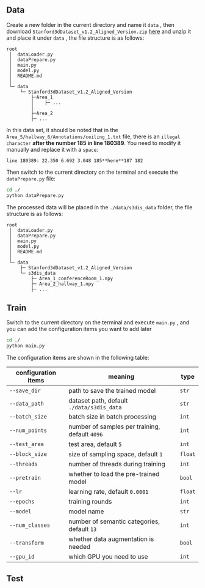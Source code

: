 ## Data

Create a new folder in the current directory and name it `data` , then download `Stanford3dDataset_v1.2_Aligned_Version.zip`  [here](https://goo.gl/forms/4SoGp4KtH1jfRqEj2) and unzip it and place it under `data` , the file structure is as follows:

```
root
 │  dataLoader.py
 │  dataPrepare.py
 │  main.py
 │  model.py
 │  README.md
 │
 └─ data
     └─ Stanford3dDataset_v1.2_Aligned_Version
         ├─Area_1
         │    ├─ ...
         │
         ├─Area_2
         ├─ ...
```



In this data set, it should be noted that in the `Area_5/hallway_6/Annotations/ceiling_1.txt` file, there is an `illegal character` **after the number 185 in line 180389**. You need to modify it manually and replace it with a `space`:

```
line 180389: 22.350 6.692 3.048 185**here**187 182
```



Then switch to the current directory on the terminal and execute the `dataPrepare.py` file:

```bash
cd ./
python dataPrepare.py
```



The processed data will be placed in the `./data/s3dis_data` folder, the file structure is as follows:

```
root
 │  dataLoader.py
 │  dataPrepare.py
 │  main.py
 │  model.py
 │  README.md
 │
 └─ data
     ├─ Stanford3dDataset_v1.2_Aligned_Version
     └─ s3dis_data
         ├─ Area_1_conferenceRoom_1.npy
         ├─ Area_2_hallway_1.npy
         ├─ ...
```



## Train

Switch to the current directory on the terminal and execute `main.py` , and you can add the configuration items you want to add later

```bash
cd ./
python main.py
```

The configuration items are shown in the following table:

| configuration items | meaning                                        | type    |
| ------------------- | ---------------------------------------------- | ------- |
| `--save_dir`        | path to save the trained model                 | `str`   |
| `--data_path`       | dataset path, default `./data/s3dis_data`      | `str`   |
| `--batch_size`      | batch size in batch processing                 | `int`   |
| `--num_points`      | number of samples per training, default `4096` | `int`   |
| `--test_area`       | test area, default `5`                         | `int`   |
| `--block_size`      | size of sampling space, default `1`            | `float` |
| `--threads`         | number of threads during training              | `int`   |
| `--pretrain`        | whether to load the pre-trained model          | `bool`  |
| `--lr`              | learning rate, default `0.0001`                | `float` |
| `--epochs`          | training rounds                                | `int`   |
| `--model`           | model name                                     | `str`   |
| `--num_classes`     | number of semantic categories, default `13`    | `int`   |
| `--transform`       | whether data augmentation is needed            | `bool`  |
| `--gpu_id`          | which GPU you need to use                      | `int`   |



## Test

